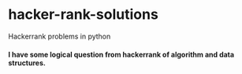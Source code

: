 # hacker-rank-solutions
Hackerrank problems in python
#### I have some logical question from hackerrank of algorithm and data structures.

